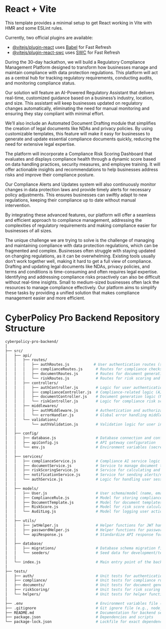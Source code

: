 # React + Vite

This template provides a minimal setup to get React working in Vite with HMR and some ESLint rules.

Currently, two official plugins are available:

- [@vitejs/plugin-react](https://github.com/vitejs/vite-plugin-react/blob/main/packages/plugin-react/README.md) uses [Babel](https://babeljs.io/) for Fast Refresh
- [@vitejs/plugin-react-swc](https://github.com/vitejs/vite-plugin-react-swc) uses [SWC](https://swc.rs/) for Fast Refresh





During the 30-day hackathon, we will build a Regulatory Compliance Management Platform designed to transform how businesses manage and maintain compliance with data protection regulations. This platform will act as a central hub for tracking regulatory requirements, conducting audits, and monitoring compliance status.

Our solution will feature an AI-Powered Regulatory Assistant that delivers real-time, customized guidance based on a business’s industry, location, and size. This assistant will keep businesses updated on regulatory changes automatically, eliminating the need for manual monitoring and ensuring they stay compliant with minimal effort.

We’ll also include an Automated Document Drafting module that simplifies the creation of legal documents like NDAs and privacy policies. By using customizable templates, this feature will make it easy for businesses to generate and update essential compliance documents quickly, reducing the need for extensive legal expertise.

The platform will incorporate a Compliance Risk Scoring Dashboard that evaluates and displays compliance health through a dynamic score based on data handling practices, security measures, and employee training. It will offer actionable insights and recommendations to help businesses address risks and improve their compliance posture.

Our Compliance Alerts and Updates system will also continuously monitor changes in data protection laws and provide timely alerts for necessary policy adjustments. This ensures businesses can swiftly adapt to new regulations, keeping their compliance up to date without manual intervention.

By integrating these advanced features, our platform will offer a seamless and efficient approach to compliance management, addressing the complexities of regulatory requirements and making compliance easier for businesses of all sizes.


The unique challenge we are trying to solve is the challenge of managing and maintaining compliance with data protection regulations, which can be fragmented and complex. Businesses often struggle with staying updated on changing regulations, as it can be overwhelming. Existing tools usually don’t work together well, making it hard to get a full view of compliance. Drafting and updating legal documents like NDAs, privacy policies, and terms and conditions is time-consuming and often requires legal expertise. Identifying and addressing compliance risks proactively can also be difficult without real-time insights. Small to medium-sized businesses often lack the resources to manage compliance effectively. Our platform aims to simplify these tasks by providing a unified solution that makes compliance management easier and more efficient.


# CyberPolicy Pro Backend Repository Structure

```bash
cyberpolicy-pro-backend/
│
├── src/
│   ├── api/
│   │   ├── routes/
│   │   │   ├── authRoutes.js           # User authentication routes (sign-up, login)
│   │   │   ├── complianceRoutes.js      # Routes for compliance checks and updates
│   │   │   ├── documentRoutes.js        # Routes for document generation requests
│   │   │   └── riskRoutes.js            # Routes for risk scoring and recommendations
│   │   ├── controllers/
│   │   │   ├── authController.js        # Logic for user authentication (login, JWT)
│   │   │   ├── complianceController.js  # Compliance-related logic (AI, regulatory rules)
│   │   │   ├── documentController.js    # Document generation logic (NDAs, policies)
│   │   │   └── riskController.js        # Logic for compliance risk scoring
│   │   ├── middlewares/
│   │   │   ├── authMiddleware.js        # Authentication and authorization checks
│   │   │   └── errorHandler.js          # Global error handling middleware
│   │   └── validations/
│   │       └── authValidation.js        # Validation logic for user input (sign-up, login)
│   │
│   ├── config/
│   │   ├── database.js                  # Database connection and configuration
│   │   ├── apiConfig.js                 # API gateway configuration
│   │   └── env.js                       # Environment variables (secret keys, tokens)
│   │
│   ├── services/
│   │   ├── complianceService.js         # Compliance AI service logic and database queries
│   │   ├── documentService.js           # Service to manage document templates and generation
│   │   ├── riskScoringService.js        # Service for calculating and updating risk scores
│   │   ├── notificationService.js       # Service for sending alerts/notifications on compliance
│   │   └── authService.js               # Logic for handling user sessions and token management
│   │
│   ├── models/
│   │   ├── User.js                      # User schema/model (name, email, password, etc.)
│   │   ├── ComplianceRule.js            # Model for storing compliance rules
│   │   ├── DocumentTemplate.js          # Model for document templates (NDA, policies)
│   │   ├── RiskScore.js                 # Model for risk score calculation and updates
│   │   └── AuditLog.js                  # Model for logging user actions and audit events
│   │
│   ├── utils/
│   │   ├── jwtHelper.js                 # Helper functions for JWT handling
│   │   ├── passwordHelper.js            # Helper functions for password hashing, etc.
│   │   └── apiResponse.js               # Standardize API response formats (success, errors)
│   │
│   ├── database/
│   │   ├── migrations/                  # Database schema migration files (if using ORM)
│   │   └── seeders/                     # Seed data for development/testing (sample users, rules)
│   │
│   └── index.js                         # Main entry point of the backend server (Express.js or similar)
│
├── tests/
│   ├── auth/                            # Unit tests for authentication logic
│   ├── compliance/                      # Unit tests for compliance rules engine
│   ├── documents/                       # Unit tests for document generation
│   ├── riskScoring/                     # Unit tests for risk scoring
│   └── helpers/                         # Unit tests for helper functions (JWT, passwords)
│
├── .env                                 # Environment variables file (API keys, DB credentials)
├── .gitignore                           # Git ignore file (e.g., node_modules, .env)
├── README.md                            # Documentation for backend setup and instructions
├── package.json                         # Dependencies and scripts
└── package-lock.json                    # Lockfile for exact dependency versions
